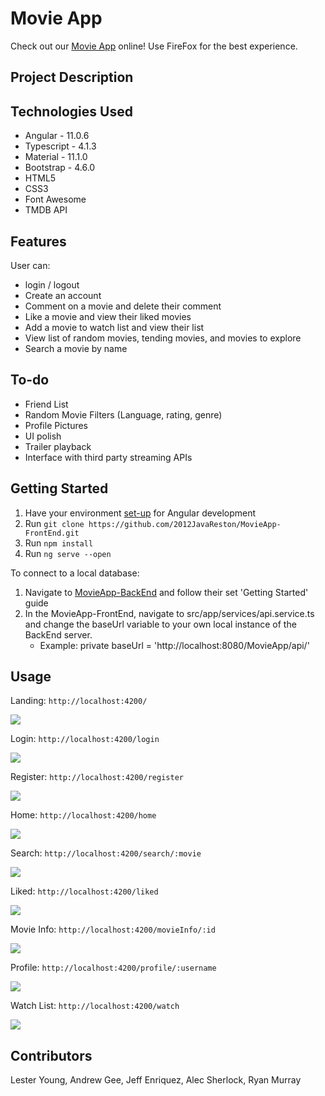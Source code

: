 # Movie App
Check out our [Movie App](http://cinematch.s3-website-us-east-1.amazonaws.com/) online! Use FireFox for the best experience.
## Project Description



## Technologies Used
* Angular - 11.0.6
* Typescript - 4.1.3
* Material - 11.1.0
* Bootstrap - 4.6.0
* HTML5
* CSS3
* Font Awesome
* TMDB API

## Features
User can: 
* login / logout
* Create an account
* Comment on a movie and delete their comment
* Like a movie and view their liked movies
* Add a movie to watch list and view their list
* View list of random movies, tending movies, and movies to explore
* Search a movie by name

## To-do
* Friend List
* Random Movie Filters (Language, rating, genre)
* Profile Pictures
* UI polish
* Trailer playback
* Interface with third party streaming APIs

## Getting Started
   
1. Have your environment [set-up](https://angular.io/guide/setup-local) for Angular development
2. Run `git clone https://github.com/2012JavaReston/MovieApp-FrontEnd.git`
3. Run `npm install`
4. Run `ng serve --open`

To connect to a local database:
1. Navigate to [MovieApp-BackEnd](https://github.com/2012JavaReston/MovieApp-BackEnd) and follow their set 'Getting Started' guide
2. In the MovieApp-FrontEnd, navigate to src/app/services/api.service.ts and change the baseUrl variable to your own local instance of the BackEnd server.
    * Example: private baseUrl = 'http://localhost:8080/MovieApp/api/'

## Usage

Landing: `http://localhost:4200/`

<img style='max-width: 650px' src='https://imgur.com/yJ649VL.png' />

Login: `http://localhost:4200/login`

<img style='max-width: 650px' src='https://imgur.com/48XJZeP.png' />

Register: `http://localhost:4200/register` 

<img style='max-width: 650px' src='https://imgur.com/TswRz4E.png' />

Home: `http://localhost:4200/home`

<img style='max-width: 650px' src='https://imgur.com/OH3ZZ8I.png' />

Search: `http://localhost:4200/search/:movie`

<img style='max-width: 650px' src='https://imgur.com/rIGtYa8.png' />

Liked: `http://localhost:4200/liked`

<img style='max-width: 650px' src='https://imgur.com/7QyAQrR.png' />

Movie Info: `http://localhost:4200/movieInfo/:id`

<img style='max-width: 650px' src='https://imgur.com/OCjg0wa.png' />

Profile: `http://localhost:4200/profile/:username`

<img style='max-width: 650px' src='https://imgur.com/8ccyfuz.png' />

Watch List: `http://localhost:4200/watch`

<img style='max-width: 650px' src='https://imgur.com/oZ5DORL.png' />

## Contributors

Lester Young, Andrew Gee, Jeff Enriquez, Alec Sherlock, Ryan Murray